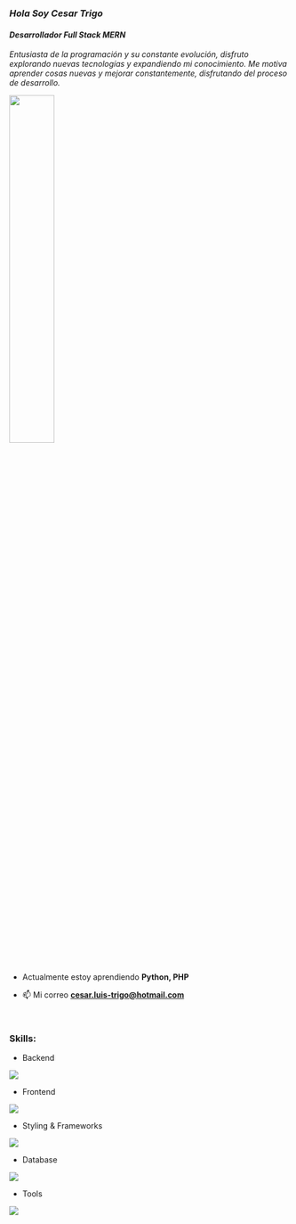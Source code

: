 
<div>
  <h3><em>Hola Soy Cesar Trigo</em></h3>
  <h4><em>       Desarrollador Full Stack MERN</em></h4>
</div>

*Entusiasta de la programación y su constante evolución, disfruto explorando nuevas tecnologías y expandiendo mi conocimiento. Me motiva aprender cosas nuevas y mejorar constantemente, disfrutando del proceso de desarrollo.*


<img align="center" src="https://i.pinimg.com/originals/70/b6/34/70b634d36f50f5fb82d36c0c9f82fd29.gif" width="40%" style="display:inline;">

<br>

-  Actualmente estoy aprendiendo **Python, PHP**
  
- 📫 Mi correo **cesar.luis-trigo@hotmail.com**

<br>

<h3 align="left">Skills:</h3>

- Backend
<p align="left">
  <a href="https://skillicons.dev">
    <img src="https://skillicons.dev/icons?i=nodejs,express" />
  </a>
</p>

- Frontend
<p align="left">
  <a href="https://skillicons.dev">
    <img src="https://skillicons.dev/icons?i=js,react,redux,html" />
  </a>
</p>

- Styling & Frameworks
<p align="left">
  <a href="https://skillicons.dev">
    <img src="https://skillicons.dev/icons?i=css,sass,bootstrap" />
  </a>
</p>

- Database
<p align="left">
  <a href="https://skillicons.dev">
    <img src="https://skillicons.dev/icons?i=mongodb" />
  </a>
</p>

- Tools
<p align="left">
  <a href="https://skillicons.dev">
    <img src="https://skillicons.dev/icons?i=git,github,figma,vscode,postman,linux,firebase,vercel" />
  </a>
</p>

